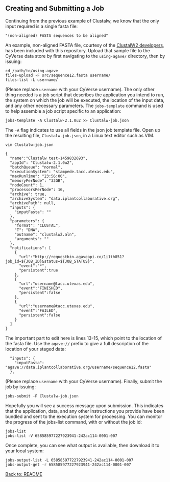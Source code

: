 ## Creating and Submitting a Job

Continuing from the previous example of Clustalw, we know that the only input required is a single fasta file:

```"(non-aligned) FASTA sequences to be aligned"```

An example, non-aligned FASTA file, courtesy of the [ClustalW2 developers](http://www.ebi.ac.uk/Tools/msa/clustalw2/help/faq.html#11),  has been included with this repository.
Upload that sample file to the CyVerse data store by first navigating to the `using-agave/` directory, then by issuing:

```
cd /path/to/using-agave
files-upload -F src/sequence12.fasta username/
files-list -L username/
```

(Please replace `username` with your CyVerse username).
The only other thing needed is a job script that describes the application you intend to run, the system on which the job will be executed, the location of the input data, and any other necessary parameters.
The `jobs-template` command is used to help assemble a job script specific to an application:

```jobs-template -A Clustalw-2.1.0u2 >> Clustalw-job.json```

The `-A` flag indicates to use all fields in the json job template file.
Open up the resulting file, `Clustalw-job.json`, in a Linux text editor such as VIM.

```vim Clustalw-job.json```

```
{
  "name":"Clustalw test-1459832693",
  "appId": "Clustalw-2.1.0u2",
  "batchQueue": "normal",
  "executionSystem": "stampede.tacc.utexas.edu",
  "maxRunTime": "23:56:00",
  "memoryPerNode": "32GB",
  "nodeCount": 1,
  "processorsPerNode": 16,
  "archive": true,
  "archiveSystem": "data.iplantcollaborative.org",
  "archivePath": null,
  "inputs": {
    "inputFasta": ""
  },
  "parameters": {
    "format": "CLUSTAL",
    "T": "DNA",
    "outname": "clustalw2.aln",
    "arguments": ""
  },
  "notifications": [
    {
      "url":"http://requestbin.agaveapi.co/1i1th851?job_id=${JOB_ID}&status=${JOB_STATUS}",
      "event":"*",
      "persistent":true
    },
    {
      "url":"username@tacc.utexas.edu",
      "event":"FINISHED",
      "persistent":false
    },
    {
      "url":"username@tacc.utexas.edu",
      "event":"FAILED",
      "persistent":false
    }
  ]
}
```

The important part to edit here is lines 13-15, which point to the location of the fasta file.
Use the `agave://` prefix to give a full description of the location of your staged data:

```
  "inputs": {
    "inputFasta": "agave://data.iplantcollaborative.org/username/sequence12.fasta"
  },
```

(Please replace `username` with your CyVerse username). Finally, submit the job by issuing:

```jobs-submit -F Clustalw-job.json```

Hopefully you will see a success message upon submission.
This indicates that the application, data, and any other instructions you provide have been bundled and sent to the execution system for processing.
You can monitor the progress of the jobs-list command, with or without the job id:

```
jobs-list
jobs-list -V 658585977227923941-242ac114-0001-007
```

Once complete, you can see what output is available, then download it to your local system:

```
jobs-output-list -L 658585977227923941-242ac114-0001-007
jobs-output-get -r 658585977227923941-242ac114-0001-007 
```

[Back to: README](../README.md)
